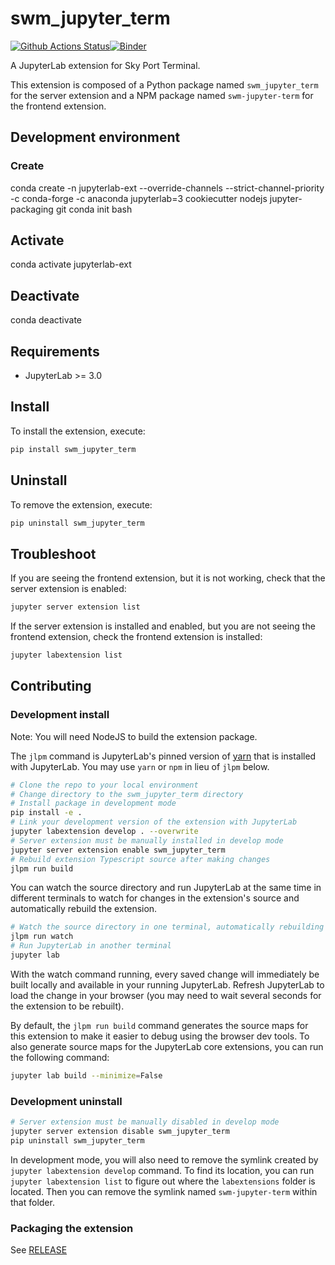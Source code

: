 # swm_jupyter_term

[![Github Actions Status](https://github.com/skyworkflows/swm-jupyter-term/workflows/Build/badge.svg)](https://github.com/skyworkflows/swm-jupyter-term/actions/workflows/build.yml)[![Binder](https://mybinder.org/badge_logo.svg)](https://mybinder.org/v2/gh/skyworkflows/swm-jupyter-term/main?urlpath=lab)

A JupyterLab extension for Sky Port Terminal.


This extension is composed of a Python package named `swm_jupyter_term`
for the server extension and a NPM package named `swm-jupyter-term`
for the frontend extension.

## Development environment

### Create
conda create -n jupyterlab-ext --override-channels --strict-channel-priority -c conda-forge -c anaconda jupyterlab=3 cookiecutter nodejs jupyter-packaging git
conda init bash

## Activate
conda activate jupyterlab-ext

## Deactivate
conda deactivate


## Requirements

* JupyterLab >= 3.0

## Install

To install the extension, execute:

```bash
pip install swm_jupyter_term
```

## Uninstall

To remove the extension, execute:

```bash
pip uninstall swm_jupyter_term
```


## Troubleshoot

If you are seeing the frontend extension, but it is not working, check
that the server extension is enabled:

```bash
jupyter server extension list
```

If the server extension is installed and enabled, but you are not seeing
the frontend extension, check the frontend extension is installed:

```bash
jupyter labextension list
```


## Contributing

### Development install

Note: You will need NodeJS to build the extension package.

The `jlpm` command is JupyterLab's pinned version of
[yarn](https://yarnpkg.com/) that is installed with JupyterLab. You may use
`yarn` or `npm` in lieu of `jlpm` below.

```bash
# Clone the repo to your local environment
# Change directory to the swm_jupyter_term directory
# Install package in development mode
pip install -e .
# Link your development version of the extension with JupyterLab
jupyter labextension develop . --overwrite
# Server extension must be manually installed in develop mode
jupyter server extension enable swm_jupyter_term
# Rebuild extension Typescript source after making changes
jlpm run build
```

You can watch the source directory and run JupyterLab at the same time in different terminals to watch for changes in the extension's source and automatically rebuild the extension.

```bash
# Watch the source directory in one terminal, automatically rebuilding when needed
jlpm run watch
# Run JupyterLab in another terminal
jupyter lab
```

With the watch command running, every saved change will immediately be built locally and available in your running JupyterLab. Refresh JupyterLab to load the change in your browser (you may need to wait several seconds for the extension to be rebuilt).

By default, the `jlpm run build` command generates the source maps for this extension to make it easier to debug using the browser dev tools. To also generate source maps for the JupyterLab core extensions, you can run the following command:

```bash
jupyter lab build --minimize=False
```

### Development uninstall

```bash
# Server extension must be manually disabled in develop mode
jupyter server extension disable swm_jupyter_term
pip uninstall swm_jupyter_term
```

In development mode, you will also need to remove the symlink created by `jupyter labextension develop`
command. To find its location, you can run `jupyter labextension list` to figure out where the `labextensions`
folder is located. Then you can remove the symlink named `swm-jupyter-term` within that folder.

### Packaging the extension

See [RELEASE](RELEASE.md)
